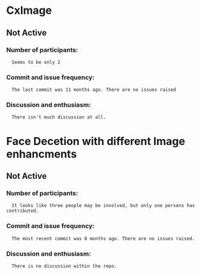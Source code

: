 # CxImage 
## Not Active
  ### Number of participants: 
      Seems to be only 2
  ### Commit and issue frequency:
      The last commit was 11 months ago. There are no issues raised
  ### Discussion and enthusiasm: 
      There isn't much discussion at all.

# Face Decetion with different Image enhancments
## Not Active
  ### Number of participants:
      It looks like three people may be involved, but only one persons has contributed.
  ### Commit and issue frequency:
      The most recent commit was 8 months ago. There are no issues raised.
  ### Discussion and enthusiasm:
      There is no discussion within the repo.
